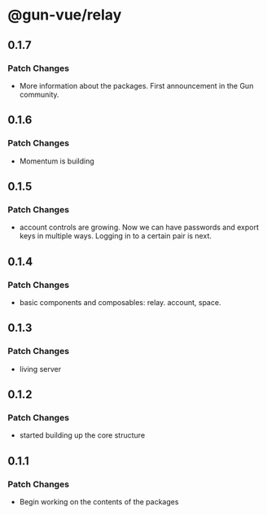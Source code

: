 # @gun-vue/relay

## 0.1.7

### Patch Changes

- More information about the packages. First announcement in the Gun community.

## 0.1.6

### Patch Changes

- Momentum is building

## 0.1.5

### Patch Changes

- account controls are growing. Now we can have passwords and export keys in multiple ways. Logging in to a certain pair is next.

## 0.1.4

### Patch Changes

- basic components and composables: relay. account, space.

## 0.1.3

### Patch Changes

- living server

## 0.1.2

### Patch Changes

- started building up the core structure

## 0.1.1

### Patch Changes

- Begin working on the contents of the packages
